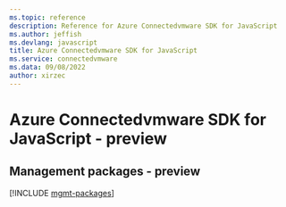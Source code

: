 ```yaml
---
ms.topic: reference
description: Reference for Azure Connectedvmware SDK for JavaScript
ms.author: jeffish
ms.devlang: javascript
title: Azure Connectedvmware SDK for JavaScript
ms.service: connectedvmware
ms.data: 09/08/2022
author: xirzec
---
```

# Azure Connectedvmware SDK for JavaScript - preview

## Management packages - preview
[!INCLUDE [mgmt-packages](connectedvmware-mgmt-index.md)]